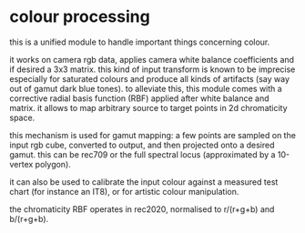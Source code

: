 # colour processing

this is a unified module to handle important things concerning colour.

it works on camera rgb data, applies camera white balance coefficients and if
desired a 3x3 matrix. this kind of input transform is known to be imprecise
especially for saturated colours and produce all kinds of artifacts (say way
out of gamut dark blue tones). to alleviate this, this module comes with a
corrective radial basis function (RBF) applied after white balance and matrix.
it allows to map arbitrary source to target points in 2d chromaticity space.

this mechanism is used for gamut mapping: a few points are sampled on the
input rgb cube, converted to output, and then projected onto a desired
gamut. this can be rec709 or the full spectral locus (approximated by a
10-vertex polygon).

it can also be used to calibrate the input colour against a measured
test chart (for instance an IT8), or for artistic colour manipulation.

the chromaticity RBF operates in rec2020, normalised to r/(r+g+b) and b/(r+g+b).
